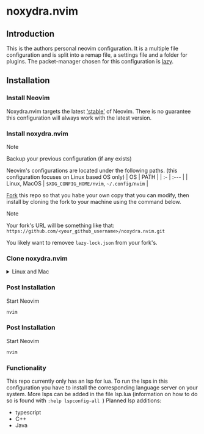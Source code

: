 # noxydra.nvim 

## Introduction

This is the authors personal neovim configuration.
It is a multiple file configuration and is split into a remap file, a settings file and a folder for plugins.
The packet-manager chosen for this configuration is [lazy](https://github.com/folke/lazy.nvim).

## Installation

### Install Neovim
Noxydra.nvim targets the latest 
['stable'](https://github.com/neovim/neovim/releases/tag/stable) of Neovim.
There is no guarantee this configuration will always work with the latest version.

### Install noxydra.nvim
> [!NOTE]
> Backup your previous configuration (if any exists)

Neovim's configurations are located under the following paths. (this configuration focuses on Linux based OS only)
| OS | PATH |
| :- | :--- |
| Linux, MacOS | `$XDG_CONFIG_HOME/nvim`, `~/.config/nvim` |

[Fork](https://docs.github.com/en/get-started/quickstart/fork-a-repo) this repo so that you habe your own copy that you can modify,
then install by cloning the fork to your machine using the command below.

> [!NOTE]
> Your fork's URL will be something like that:
> `https://github.com/<your_github_username>/noxydra.nvim.git`

You likely want to removee `lazy-lock.json` from your fork's.

### Clone noxydra.nvim

<details><summary> Linux and Mac </summary>

```sh
git clone https://github.com/lefrenzel/noxydra.nvim.git "${XDG_CONFIG_HOME:-$HOME/.config}"/nvim
```

</details>

### Post Installation

Start Neovim

```sh
nvim
```

</details>

### Post Installation

Start Neovim

```sh
nvim
```

### Functionality

This repo currently only has an lsp for lua.
To run the lsps in this configuration you have to install the corresponding language server on your system.
More lsps can be added in the file lsp.lua (information on how to do so is found with `:help lspconfig-all
`)
Planned lsp additions:
 * typescript
 * C++
 * Java



